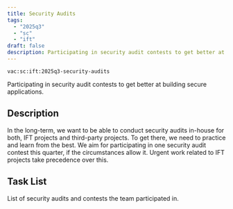 ```yaml
---
title: Security Audits
tags:
  - "2025q3"
  - "sc"
  - "ift"
draft: false
description: Participating in security audit contests to get better at building secure applications.
---
```


`vac:sc:ift:2025q3-security-audits`

Participating in security audit contests to get better at building secure applications.

## Description

In the long-term,
we want to be able to conduct security audits in-house for both,
IFT projects and third-party projects.
To get there,
we need to practice and learn from the best.
We aim for participating in one security audit contest this quarter,
if the circumstances allow it.
Urgent work related to IFT projects take precedence over this.

## Task List

List of security audits and contests the team participated in.


